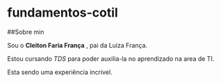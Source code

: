 # fundamentos-cotil

##Sobre min

Sou  o **Cleiton Faria França**  , pai da Luiza França.

Estou cursando *TDS* para poder auxilia-la no aprendizado na area de TI.

Esta sendo uma experiência incrível.
